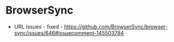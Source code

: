 # BrowserSync
* URL issues - fixed - https://github.com/BrowserSync/browser-sync/issues/646#issuecomment-145503784